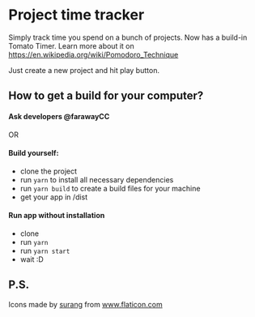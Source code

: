 # Project time tracker

Simply track time you spend on a bunch of projects.
Now has a build-in Tomato Timer. Learn more about it on https://en.wikipedia.org/wiki/Pomodoro_Technique 

Just create a new project and hit play button. 

## How to get a build for your computer?
    
#### Ask developers @farawayCC
OR
#### Build yourself:
- clone the project
- run `yarn` to install all necessary dependencies
- run `yarn build` to create a build files for your machine
- get your app in /dist

#### Run app without installation
- clone
- run `yarn`
- run `yarn start`
- wait :D

## P.S.

<div>Icons made by <a href="https://www.flaticon.com/authors/surang" title="surang">surang</a> from <a href="https://www.flaticon.com/" title="Flaticon">www.flaticon.com</a></div>
